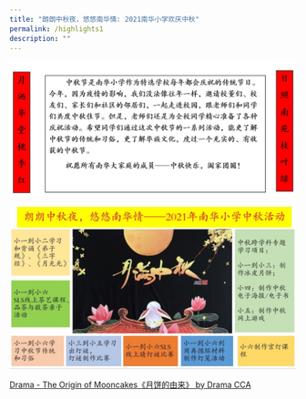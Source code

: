 ```yaml
---
title: "朗朗中秋夜，悠悠南华情: 2021南华小学欢庆中秋"
permalink: /highlights1
description: ""
---
```

![](/images/nanhuapri1.jpg)

![](/images/Mid-Autumn%20-%20Banner%202.jpeg)

[Drama - The Origin of Mooncakes《月饼的由来》 by Drama CCA](https://drive.google.com/file/d/1k6M0cNhRyup9lf4UoLOjTayWZ0z5uOhw/view)